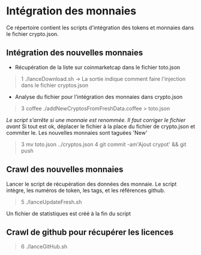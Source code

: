 # Intégration des monnaies
Ce répertoire contient les scripts d'intégration des tokens et monnaies dans le fichier crypto.json.

## Intégration des nouvelles monnaies
 - Récupération de la liste sur coinmarketcap dans le fichier toto.json
> 1 ./lanceDownload.sh -> La sortie indique comment faire l'injection dans le fichier cryptos.json

 - Analyse du fichier pour l'intégration des monnaies dans crypto.json
> 3 coffee ./addNewCryptosFromFreshData.coffee <ddmmyyyy> > toto.json

*Le script s'arrête si une monnaie est renommée. Il faut corriger le fichier avant*
Si tout est ok, déplacer le fichier à la place du fichier de crypto.json et commiter le. Les nouvelles monnaies sont taguées 'New'
> 3 mv toto.json ../cryptos.json
> 4 git commit -am'Ajout crypot' && git push

## Crawl des nouvelles monnaies
Lancer le script de récupération des données des monnaie.
Le script intègre, les numéros de token, les tags, et les références github.

> 5 ./lanceUpdateFresh.sh

Un fichier de statistiques est créé à la fin du script

## Crawl de github pour récupérer les licences
> 6 ./lanceGitHub.sh
